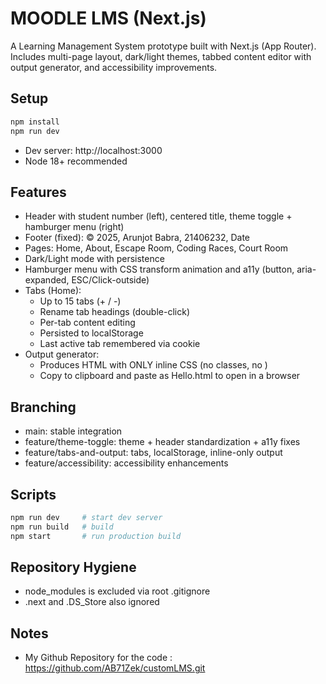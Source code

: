 # MOODLE LMS (Next.js)

A Learning Management System prototype built with Next.js (App Router). Includes multi-page layout, dark/light themes, tabbed content editor with output generator, and accessibility improvements.

## Setup

```bash
npm install
npm run dev
```

- Dev server: http://localhost:3000
- Node 18+ recommended

## Features

- Header with student number (left), centered title, theme toggle + hamburger menu (right)
- Footer (fixed): © 2025, Arunjot Babra, 21406232, Date
- Pages: Home, About, Escape Room, Coding Races, Court Room
- Dark/Light mode with persistence
- Hamburger menu with CSS transform animation and a11y (button, aria-expanded, ESC/Click-outside)
- Tabs (Home):
  - Up to 15 tabs (+ / -)
  - Rename tab headings (double-click)
  - Per-tab content editing
  - Persisted to localStorage
  - Last active tab remembered via cookie
- Output generator:
  - Produces HTML with ONLY inline CSS (no classes, no <style></style>)
  - Copy to clipboard and paste as Hello.html to open in a browser

## Branching

- main: stable integration
- feature/theme-toggle: theme + header standardization + a11y fixes
- feature/tabs-and-output: tabs, localStorage, inline-only output
- feature/accessibility: accessibility enhancements

## Scripts

```bash
npm run dev     # start dev server
npm run build   # build
npm start       # run production build
```

## Repository Hygiene

- node_modules is excluded via root .gitignore
- .next and .DS_Store also ignored

## Notes

- My Github Repository for the code : https://github.com/AB71Zek/customLMS.git
